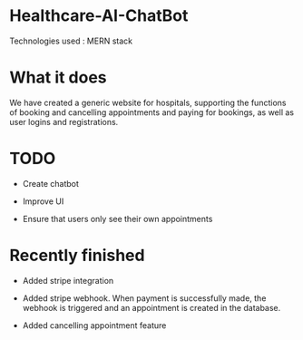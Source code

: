 # Healthcare-AI-ChatBot

Technologies used : MERN stack

# What it does

We have created a generic website for hospitals, supporting the functions of booking and cancelling appointments and paying for bookings, as well as user logins and registrations.

# TODO

- Create chatbot

- Improve UI

- Ensure that users only see their own appointments

# Recently finished

- Added stripe integration

- Added stripe webhook. When payment is successfully made, the webhook is triggered and an appointment is created in the database.

- Added cancelling appointment feature
